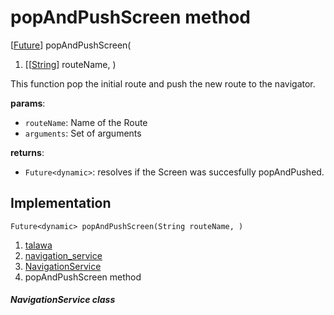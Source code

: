 
<div>

# popAndPushScreen method

</div>


[[Future](https://api.flutter.dev/flutter/dart-core/Future-class.html)]
popAndPushScreen(

1.  [[[String](https://api.flutter.dev/flutter/dart-core/String-class.md)]
    routeName, )



This function pop the initial route and push the new route to the
navigator.

**params**:

-   `routeName`: Name of the Route
-   `arguments`: Set of arguments

**returns**:

-   `Future<dynamic>`: resolves if the Screen was succesfully
    popAndPushed.



## Implementation

``` language-dart
Future<dynamic> popAndPushScreen(String routeName, ) 
```







1.  [talawa](../../index.md)
2.  [navigation_service](../../services_navigation_service/)
3.  [NavigationService](../../services_navigation_service/NavigationService-class.md)
4.  popAndPushScreen method

##### NavigationService class







